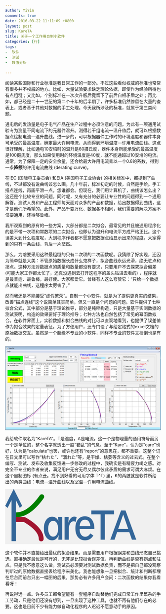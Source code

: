 ```yaml
---
author: YiYin
comments: true
date: 2016-03-22 11:11:09 +0800
layout: post
slug: KareTA
title: 关于一个工作用自制小软件
categories: [行]
tags:
-  软件
-  测试
-  数值分析

---
```


阅读某些国际和行业标准是我日常工作的一部分。不过这些看似权威的标准也常常有很多并不权威的地方。比如，大量试验要求缺乏理论依据，即使作为经验所得也有点粗糙；又比如，个别标准在一次次升版后竟留下了前后自相矛盾之处；再比如，都已经是二十一世纪的第二个十年的后半期了，许多标准仍然停留在大量的查表上，或者基于其他对数据的手工处理。今天我所涉及的标准，就属于第三类问题。

通电后的发热量是电子电气产品在生产过程中必须注意的问题。为此有一项通用试验专为测量不同电流下的元器件温升。测得若干组电流—温升值后，就可以根据数据点绘制电流—温升曲线。进一步的，可以根据器件工作时的环境温度和器件本身可承受的最高温度，确定最大许用电流，从而得到环境温度—许用电流曲线。这点很好理解，比如通电10安培时的温升是60摄氏度，器件本身所能承受的最高温度是100摄氏度，那么如果使用时的环境温度是40度，就不能通超过10安培的电流。通常，为了保障一定的安全余量，还会给最大许用电流乘以一个0.8的系数，得到一条**降额**的许用电流曲线 (derating curve)。

在IEC (国际电工委员会) 和EIA (美国电子工业协会) 的相关标准中，都提到了曲线，不过都没有说曲线该怎么画。几十年前，标准初定的时候，自然是手绘。手工描点连线，再画平滑一点，恁谁都会。但现在，我们用计算机了，曲线该怎么出？这还是个比较专业的问题。同时呢，又有充分的必要让专业性的问题得到一个通用解答。测试人员和产品工程师每天面对众多的产品和数据，给出数据得到曲线，这才是他们所希望的。此外，产品千变万化、数据各不相同，我们需要的解决方案不仅要通用，还得够鲁棒。

我所观察到的原有的一些方案，大部分都是二次拟合，最常见的并且被通用程序化的是不带一次项和常数项的二次拟合，也即认为温升和电流平方成严格正比。这个误差大到什么程度呢，大到程序作者都不愿意把数据点给显示出来的程度。大家得到的只有一条曲线，背后一片茫然。

那么，为啥要采用这种最粗糙的只有二次项的二次函数呢。我猜除了好实现，还因为简单就是大美：不管原始数据长成什么鬼样子，拟合曲线永远光滑，绝无驻点和拐点。这种方法对数据点的质量和数量都没有要求，只要用户不去探究拟合偏差 (可能大家工作都太忙了，还真没遇到去打开这程序的盖头钻进去看的) ，程序就是最普适、最鲁棒，最好使。大家都爱它。曾经有人这么夸赞它：“只给一个数据点就能出曲线，这程序太厉害了。”

然而我还是不能接受“虚假繁荣”。自制一个小软件，就是为了提供更真实的结果，改善“描点连线”这个说简单其实简单，但又一直是个问题的问题。软件提供了七种拟合公式，其中部分是基于理论推导，部分是纯粹构造，只是大量基于实测数据的测试表明，构造的效果要好于理论推导；七种方法也自然包括了常见的幂函数拟合。在软件界面上，实验数据和拟合曲线的对比可以直观地看到，也提供了误差值作为拟合效果的定量表征。为了方便用户，还专门设了与给定格式的excel文档的原始数据交互。虽然是一个超级不专业的小软件，同样不专业的软件文档倒也是有的。

![](\public\images\kareta\gui.jpg)

我给软件取名为“KareTA”。T是温度，A是电流，这一个是物理量的通用符号而另一个是单位的，整个名字就透出一股“错乱”的气息。至于“Kare”，认为是“care”也好，认为是“calculate”也罢，或许也还有“report”的意思在，都不重要。这整个词在日文里可以写作“枯れた”、“涸れた”等，是干燥、枯萎等含义的过去式。在整个编写、测试、发布及收集反馈进一步修改的过程中，我确实是有精疲力竭之感。对完全不专业的作者来说，满足用户无穷无尽又偶尔彼此矛盾的需求可谓大麻烦。在这个自制图标 (有点丑。找不到好看的可用字体 T^T) 里，K的两肢就是软件所给出的两类曲线：电流—温升曲线以及室温—许用电流曲线。

![](\public\images\kareta\Kareta.png)

这个软件并不直接给出最优的拟合结果，而是需要用户根据误差和曲线形态自己挑选。直接确定最优是可行的，无非是比较拟合误差值，再判断曲线是否有拐点和驻点。只是我不愿意这么做。测试员必须要对测试数据负责，而不是把自己都没观察判断过的原始数据直接丢给程序来美化。我也能想象一旦把拟合、统计和判断都埋在后台而前台只出一幅图的后果，那势必有许多用户会问：二次函数的结果你我看看呀！

再说得远一点。许多员工都希望能有一套程序自动替他们完成日常工作里繁杂的手工劳动，只是他们还没有想到，一旦出现了这种工具，也就不再有他们存在的必要。这也是目前不少有能力做自动化程序的人迟迟不愿意动手的原因。

